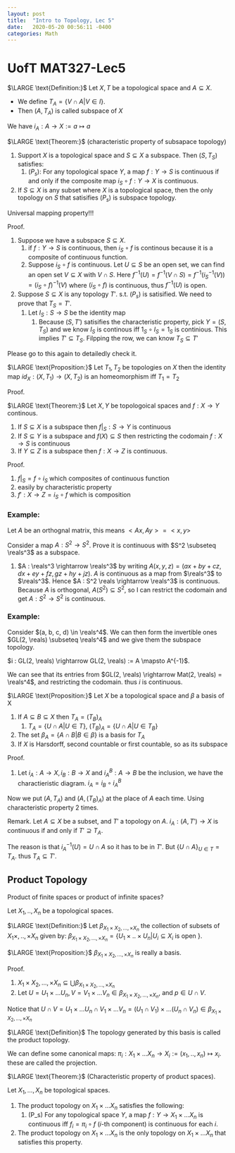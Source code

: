 ```yaml
---
layout: post
title:  "Intro to Topology, Lec 5"
date:   2020-05-20 00:56:11 -0400
categories: Math
---
```


# UofT MAT327-Lec5

$\LARGE \text{Definition:}$ Let $X, T$ be a topological space and $A \subseteq X$. 
* We define $T_A = \{ V \cap A | V \in I\}$.
* Then $(A, T_A)$ is called subspace of $X$


We have $i_A : A \rightarrow X := a \mapsto a$

$\LARGE \text{Theorem:}$ (characteristic property of subsapace topology)
1. Support $X$ is a topological space and $S \subseteq X$ a subspace. Then $(S, T_S)$ satisfies:
   1. $(P_s):$ For any topological space $Y$, a map $f : Y \rightarrow S$ is continuous if and only if the composite map $i_S \circ f : Y \rightarrow X$ is continuous.
2. If $S \subseteq X$ is any subset where $X$ is a topological space, then the only topology on $S$ that satisifies $(P_s)$ is subspace topology.

Universal mapping property!!!

$\text{Proof.}$  
1. Suppose we have a subspace $S \subseteq X$.
   1. if $f : Y \rightarrow S$ is continuous, then $i_S \circ f$ is continous because it is a composite of continuous function.
   2. Suppose $i_S \circ f$ is continuous. Let $U \subseteq S$ be an open set, we can find an open set $V \subseteq X$ with $V \cap S$. Here $f^{-1}(U) = f^{-1}(V \cap S) = f^{-1}(i_S^{-1}(V)) = (i_S \circ f)^{-1}(V)$ where $(i_S \circ f)$ is continuous, thus $f^{-1}(U)$ is open. 
2. Suppose $S \subseteq X$ is any topology $T'$. s.t. $(P_s)$ is satisified. We need to prove that $T_S = T'$.
   1. Let $I_S : S \rightarrow S$ be the identity map
      1. Because $(S, T')$ satisifies the characteristic property, pick $Y = (S, T_S)$ and we know $I_S$ is continous iff $1_S \circ I_S = 1_S$ is continious. This implies $T' \subseteq T_S$. Filpping the row, we can know $T_S \subseteq T'$ 

Please go to this again to detailedly check it.

$\LARGE \text{Proposition:}$ Let $T_1, T_2$ be topologies on $X$ then the identity map $id_X : (X, T_1) \rightarrow (X, T_2)$ is an homeomorphism iff $T_1 = T_2$


$\text{Proof.}$  


$\LARGE \text{Theorem:}$ Let $X, Y$ be topologoical spaces and $f: X \rightarrow Y$ continous.
1. If $S \subseteq X$ is a subspace then $f|_S : S \rightarrow Y$ is continuous
2. If $S \subseteq Y$ is a subspace and $f(X) \subseteq S$ then restricting the codomain $f: X \rightarrow S$ is continuous
3. If $Y \subseteq Z$ is a subspace then $f : X \rightarrow Z$ is continuous.

$\text{Proof.}$
1.  $f|_S = f \circ i_S$ which composites of continuous function
2.  easily by characteristic property
3.  $f' : X \rightarrow Z = i_S \circ f$ which is composition

### Example:
Let $A$ be an orthognal matrix, this means $<Ax, Ay> = <x,y>$

Consider a map $A : S^2 \rightarrow S^2$. Prove it is continuous with $S^2 \subseteq \reals^3$ as a subspace.

1. $A : \reals^3 \rightarrow \reals^3$ by writing $A(x,y,z) = (ax +by+cz, dx+ey+fz, gz + hy + jz)$. $A$ is continuous as a map from $\reals^3$ to $\reals^3$. Hence $A : S^2 \reals \rightarrow \reals^3$ is continuous. Because $A$ is orthogonal, $A(S^2) \subseteq S^2$, so I can restrict the codomain and get $A : S^2 \rightarrow S^2$ is continuous.


### Example: 
Consider $(a, b, c, d) \in \reals^4$. We can then form the invertible ones $GL(2, \reals) \subseteq \reals^4$ and we give them the subspace topology.

$i : GL(2, \reals) \rightarrow GL(2, \reals)  := A \mapsto A^{-1}$.

We can see that its entries from $GL(2, \reals) \rightarrow Mat(2, \reals) = \reals^4$, and restricting the codomain. thus $i$ is continuous.


$\LARGE \text{Proposition:}$ Let $X$ be a topological space and $\beta$ a basis of X

1) If $A \subseteq B \subseteq X$ then $T_A = (T_B)_A$
   1) $T_A = \{U \cap A | U \in T\}$, $(T_B)_A = \{ U \cap A | U \in T_B\}$
2) The set $\beta_A = \{A \cap B | B \in \beta\}$ is a basis for $T_A$
3) If $X$ is Harsdorff, second countable or first countable, so as its subspace 

$\text{Proof.}$ 
1) Let $i_A : A \rightarrow X, i_B : B \rightarrow X$ and $i_A^B : A \rightarrow B$ be the inclusion, we have the charactieristic diagram. $i_A =i_B \circ  i_A^B$

Now we put $(A, T_A)$ and $(A, (T_B)_A)$ at the place of $A$ each time. Using characteristic property 2 times.

$\text{Remark.}$  Let $A \subseteq X$ be a subset, and $T'$ a topology on $A$. $i_A : (A, T') \rightarrow X$ is continuous if and only if $T' \supseteq T_A$.

The reason is that $i_A^{-1}(U) = U \cap A$ so it has to be in $T'$. But $\{ U \cap A\}_{U \in T} = T_A$. thus $T_A \subseteq T'$.


## Product Topology

Product of finite spaces or product of infinite spaces?

Let $X_1,..,X_n$ be a topological spaces.


$\LARGE \text{Definition:}$ Let $\beta_{X_1\times X_2 ,..., \times X_n}$ the collection of subsets of $X_1 \times ,.., \times X_n$ given by: 
$\beta_{X_1\times X_2 ,..., \times X_n} = \{U_1 \times .. \times U_n | U_i \subseteq X_i \text{ is open }\}$.

$\LARGE \text{Proposition:}$ $\beta_{X_1\times X_2 ,..., \times X_n}$ is really a basis.

$\text{Proof.}$ 
1) $X_1\times X_2 ,..., \times X_n \subseteq \bigcup \beta_{X_1\times X_2 ,..., \times X_n}$
2) Let $U = U_1 \times ... U_n, V = V_1 \times ... V_n \in \beta_{X_1\times X_2 ,..., \times X_n}$, and $p \in U \cap V$.

Notice that $U \cap V = U_1 \times ... U_n \cap V_1 \times ... V_n = (U_1 \cap V_1) \times ... (U_n \cap V_n) \in \beta_{X_1\times X_2 ,..., \times X_n}$ 


$\LARGE \text{Definition}$ The topology generated by this basis is called the product topology.

We can define some canonical maps: $\pi_i : X_1 \times ... X_n \rightarrow X_i := (x_1,..,x_n) \mapsto x_i$. these are called the projection.

$\LARGE \text{Theorem:}$ (Characteristic property of product spaces).

Let $X_1,...,X_n$ be topological spaces. 
1) The product topology on $X_1 \times ... X_n$ satisfies the following:
   1) (P_s) For any topological space $Y$, a map $f: Y \rightarrow X_1 \times ... X_n$ is continuous iff $f_i = \pi_i \circ f$ ($i$-th component) is continuous for each $i$.
2) The product topology on $X_1 \times ... X_n$ is the only topology on $X_1 \times ... X_n$  that satisfies this property.